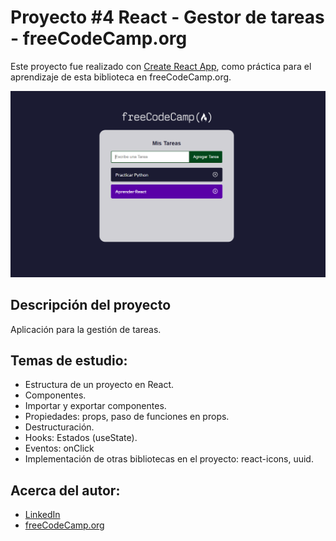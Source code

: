 # Proyecto #4 React - Gestor de tareas - freeCodeCamp.org 

Este proyecto fue realizado con  [Create React App](https://github.com/facebook/create-react-app), como práctica para el aprendizaje de esta biblioteca en freeCodeCamp.org.

![Imagen diseño web](public/tareas.PNG)

## Descripción del proyecto
Aplicación para la gestión de tareas.

## Temas de estudio:
* Estructura de un proyecto en React.
* Componentes.
* Importar y exportar componentes.
* Propiedades: props, paso de funciones en props.
* Destructuración.
* Hooks: Estados (useState).
* Eventos: onClick
* Implementación de otras bibliotecas en el proyecto: react-icons, uuid.


## Acerca del autor:
* [LinkedIn](https://www.linkedin.com/in/carlos-munera-259969262 "Linkedin")
* [freeCodeCamp.org](https://www.freecodecamp.org/fcc0dc40656-86b6-4bd7-a2b0-5ccd1ae5cc31)

